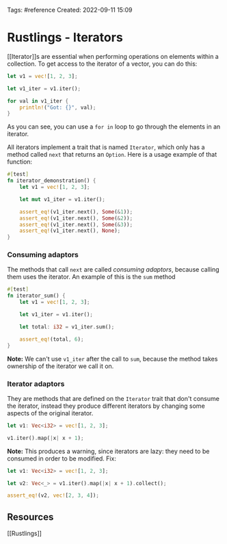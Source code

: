 Tags: #reference 
Created: 2022-09-11 15:09

# Rustlings - Iterators
[[Iterator]]s are essential when performing operations on elements within a collection. To get access to the iterator of a vector, you can do this:

```rust
let v1 = vec![1, 2, 3];

let v1_iter = v1.iter();

for val in v1_iter {
	println!("Got: {}", val);
}
```

As you can see, you can use a `for in` loop to go through the elements in an iterator.

All iterators implement a trait that is named `Iterator`, which only has a method called `next` that returns an `Option`. Here is a usage example of that function:

```rust
#[test]
fn iterator_demonstration() {
	let v1 = vec![1, 2, 3];

	let mut v1_iter = v1.iter();

	assert_eq!(v1_iter.next(), Some(&1));
	assert_eq!(v1_iter.next(), Some(&2));
	assert_eq!(v1_iter.next(), Some(&3));
	assert_eq!(v1_iter.next(), None);
}
```

### Consuming adaptors
The methods that call `next` are called *consuming adaptors*, because calling them uses the iterator. An example of this is the `sum` method

```rust
#[test]
fn iterator_sum() {
	let v1 = vec![1, 2, 3];

	let v1_iter = v1.iter();

	let total: i32 = v1_iter.sum();

	assert_eq!(total, 6);
}
```

**Note:** We can't use `v1_iter` after the call to `sum`, because the method takes ownership of the iterator we call it on.

### Iterator adaptors
They are methods that are defined on the `Iterator` trait that don't consume the iterator, instead they produce different iterators by changing some aspects of the original iterator.

```rust
let v1: Vec<i32> = vec![1, 2, 3];

v1.iter().map(|x| x + 1);
```

**Note:** This produces a warning, since iterators are lazy: they need to be consumed in order to be modified. Fix:

```rust
let v1: Vec<i32> = vec![1, 2, 3];

let v2: Vec<_> = v1.iter().map(|x| x + 1).collect();

assert_eq!(v2, vec![2, 3, 4]);
```

## Resources
[[Rustlings]]